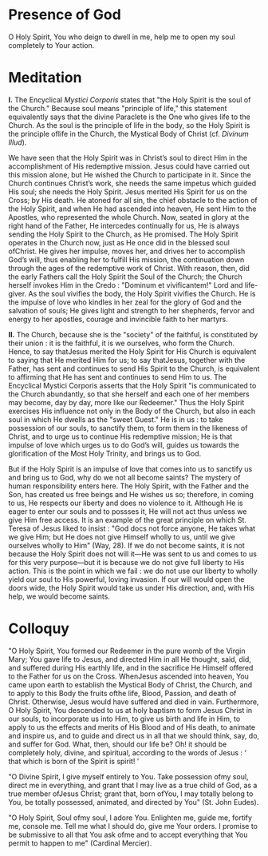 # Presence of God

O Holy Spirit, You who deign to dwell in me, help me to open my soul completely to Your action.

# Meditation

**I.** The Encyclical *Mystici Corporis* states that "the Holy Spirit is the soul of the Church." Because soul means "principle of life," this statement equivalently says that the divine Paraclete is the One who gives life to the Church. As the soul is the principle of life in the body, so the Holy Spirit is the principle oflife in the Church, the Mystical Body of Christ (cf. *Divinum Illud*).

We have seen that the Holy Spirit was in Christ’s soul to direct Him in the accomplishment of His redemptive mission. Jesus could have carried out this mission alone, but He wished the Church to participate in it. Since the Church continues Christ’s work, she needs the same impetus which guided His soul; she needs the Holy Spirit. Jesus merited His Spirit for us on the Cross; by His death. He atoned for all sin, the chief obstacle to the action of the Holy Spirit, and when He had ascended into heaven, He sent Him to the Apostles, who represented the whole Church. Now, seated in glory at the right hand of the Father, He intercedes continually for us, He is always sending the Holy Spirit to the Church, as He promised. The Holy Spirit operates in the Church now, just as He once did in the blessed soul ofChrist. He gives her impulse, moves her, and drives her to accomplish God’s will, thus enabling her to fulfill His mission, the continuation down through the ages of the redemptive work of Christ. With reason, then, did the early Fathers call the Holy Spirit the Soul of the Church; the Church herself invokes Him in the Credo : "Dominum et vivificantem!" Lord and life-giver. As the soul vivifies the body, the Holy Spirit vivifies the Church. He is the impulse of love who kindles in her zeal for the glory of God and the salvation of souls; He gives light and strength to her shepherds, fervor and energy to her apostles, courage and invincible faith to her martyrs.

**II.** The Church, because she is the "society" of the faithful, is constituted by their union : it is the faithful, it is we ourselves, who form the Church. Hence, to say thatJesus merited the Holy Spirit for His Church is equivalent to saying that He merited Him for us; to say thatJesus, together with the Father, has sent and continues to send His Spirit to the Church, is equivalent to affirming that He has sent and continues to send Him to us. The Encyclical Mystici Corporis asserts that the Holy Spirit "is communicated to the Church abundantly, so that she herself and each one of her members may become, day by day, more like our Redeemer." Thus the Holy Spirit exercises His influence not only in the Body of the Church, but also in each soul in which He dwells as the "sweet Guest." He is in us : to take possession of our souls, to sanctify them, to form them in the likeness of Christ, and to urge us to continue His redemptive mission; He is that impulse of love which urges us to do God’s will, guides us towards the glorification of the Most Holy Trinity, and brings us to God.

But if the Holy Spirit is an impulse of love that comes into us to sanctify us and bring us to God, why do we not all become saints? The mystery of human responsibility enters here. The Holy Spirit, with the Father and the Son, has created us free beings and He wishes us so; therefore, in coming to us, He respects our liberty and does no violence to it. Although He is eager to enter our souls and to possses it, He will not act thus unless we give Him free access. It is an example of the great principle on which St. Teresa of Jesus liked to insist : "God docs not force anyone, He takes what we give Him; but He does not give Himself wholly to us, until we give ourselves wholly to Him" (Way, 28). If we do not become saints, it is not because the Holy Spirit does not will it—He was sent to us and comes to us for this very purpose—but it is because we do not give full liberty to His action. This is the point in which we fail : we do not use our liberty to wholly yield our soul to His powerful, loving invasion. If our will would open the doors wide, the Holy Spirit would take us under His direction, and, with His help, we would become saints.

# Colloquy

"O Holy Spirit, You formed our Redeemer in the pure womb of the Virgin Mary; You gave life to Jesus, and directed Him in all He thought, said, did, and suffered during His earthly life, and in the sacrifice He Himself offered to the Father for us on the Cross. WhenJesus ascended into heaven, You came upon earth to establish the Mystical Body of Christ, the Church, and to apply to this Body the fruits ofthe life, Blood, Passion, and death of Christ. Otherwise, Jesus would have suffered and died in vain. Furthermore, O Holy Spirit, You descended to us at holy baptism to form Jesus Christ in our souls, to incorporate us into Him, to give us birth and life in Him, to apply to us the effects and merits of His Blood and of His death, to animate and inspire us, and to guide and direct us in all that we should think, say, do, and suffer for God. What, then, should our life be? Oh! it should be completely holy, divine, and spiritual, according to the words of Jesus : ‘ that which is born of the Spirit is spirit! ’

"O Divine Spirit, I give myself entirely to You. Take possession ofmy soul, direct me in everything, and grant that I may live as a true child of God, as a true member ofJesus Christ; grant that, born ofYou, I may totally belong to You, be totally possessed, animated, and directed by You" (St. John Eudes).

"O Holy Spirit, Soul ofmy soul, I adore You. Enlighten me, guide me, fortify me, console me. Tell me what I should do, give me Your orders. I promise to be submissive to all that You ask ofme and to accept everything that You permit to happen to me" (Cardinal Mercier).
